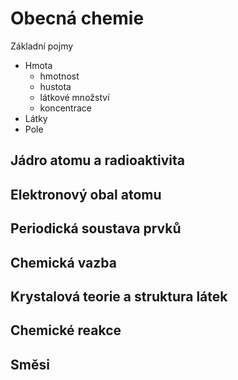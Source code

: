 # Obecná chemie

Základní pojmy

- Hmota
	- hmotnost
	- hustota
	- látkové množství
	- koncentrace
- Látky
- Pole

## Jádro atomu a radioaktivita

## Elektronový obal atomu

## Periodická soustava prvků

## Chemická vazba

## Krystalová teorie a struktura látek

## Chemické reakce

## Směsi

